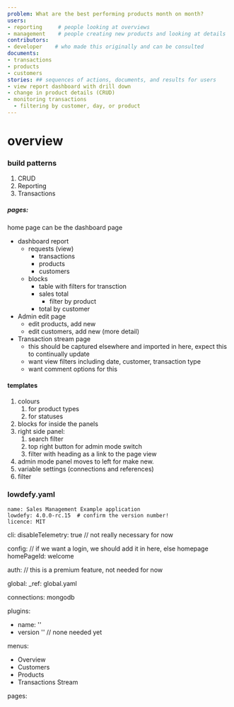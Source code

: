 ```yaml
---
problem: What are the best performing products month on month?
users:
- reporting     # people looking at overviews
- management    # people creating new products and looking at details
contributors:
- developer    # who made this originally and can be consulted
documents:
- transactions
- products
- customers
stories: ## sequences of actions, documents, and results for users
- view report dashboard with drill down
- change in product details (CRUD)
- monitoring transactions
  - filtering by customer, day, or product
---
```

# overview


### build patterns
1. CRUD
2. Reporting
3. Transactions

##### pages:
home page can be the dashboard page

- dashboard report
  - requests (view)
    - transactions
    - products
    - customers
  - blocks
    - table with filters for transction
    - sales total
      - filter by product
    - total by customer
- Admin edit page
  - edit products, add new
  - edit customers, add new (more detail)
- Transaction stream page
  - this should be captured elsewhere and imported in here, expect this to continually update
  - want view filters including date, customer, transaction type
  - want comment options for this

#### templates

1. colours
   1. for product types
   2. for statuses
2. blocks for inside the panels
3. right side panel:
   1. search filter
   2. top right button for admin mode switch
   3. filter with heading as a link to the page view
4. admin mode panel moves to left for make new.
5. variable settings (connections and references)
6. filter

### lowdefy.yaml

```
name: Sales Management Example application
lowdefy: 4.0.0-rc.15  # confirm the version number!
licence: MIT
```
cli:
  disableTelemetry: true
// not really necessary for now

config:
// if we want a login, we should add it in here, else homepage
  homePageId: welcome

auth:
// this is a premium feature, not needed for now

global:
  _ref: global.yaml

connections:
 mongodb

plugins:
  - name: ''
  - version ''
// none needed yet

menus:
  - Overview
  - Customers
  - Products
  - Transactions Stream

pages:
